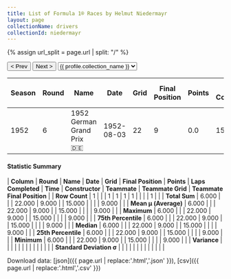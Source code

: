 ```yaml
---
title: List of Formula 1® Races by Helmut Niedermayr
layout: page
collectionName: drivers
collectionId: niedermayr
---
```


{% assign url_split = page.url | split: "/" %}
<div id="collection-navigation">
<button onclick="selector.options[selector.selectedIndex-1].value && (window.location = selector.options[selector.selectedIndex-1].value);">&lt; Prev</button>
<button onclick="selector.options[selector.selectedIndex+1].value && (window.location = selector.options[selector.selectedIndex+1].value);">Next &gt;</button>
<select id="selector" onchange="this.options[this.selectedIndex].value && (window.location = this.options[this.selectedIndex].value);">
  {% for collectionId in site.data[page.collectionName].refs %}
    {% if collectionId == page.collectionId %}
      {% assign selected = "selected" %}
    {% else %}
      {% assign selected = "" %}
    {% endif %}
    {% assign profile = site.data[page.collectionName][collectionId].profile %}
    <option value="/f1/{{ page.collectionName }}/{{ collectionId }}/{{ url_split[4] }}" {{ selected }}>{{ profile.collection_name }}</option>
  {% endfor %}
</select>
</div>

| Season | Round | Name | Date | Grid | Final Position | Points | Laps Completed | Time | Constructor | Teammate | Teammate Grid | Teammate Final Position |
|--|--|--|--|--|--|--|--|--|--|--|--|--|
| 1952 | 6 | 1952 German Grand Prix 🇩🇪 | 1952-08-03 | 22 | 9 | 0.0 | 15 |   | AFM 🇩🇪 | [Willi Heeks 🇩🇪](/f1/drivers/heeks) | 9 | R |

#### Statistic Summary

| **Column** | **Round** | **Name** | **Date** | **Grid** | **Final Position** | **Points** | **Laps Completed** | **Time** | **Constructor** | **Teammate** | **Teammate Grid** | **Teammate Final Position** |
| **Row Count** | 1 |  |  | 1 | 1 | 1 | 1 |  |  |  | 1 |  |
| **Total Sum** | 6.000 |  |  | 22.000 | 9.000 |  | 15.000 |  |  |  | 9.000 |  |
| **Mean μ (Average)** | 6.000 |  |  | 22.000 | 9.000 |  | 15.000 |  |  |  | 9.000 |  |
| **Maximum** | 6.000 |  |  | 22.000 | 9.000 |  | 15.000 |  |  |  | 9.000 |  |
| **75th Percentile** | 6.000 |  |  | 22.000 | 9.000 |  | 15.000 |  |  |  | 9.000 |  |
| **Median** | 6.000 |  |  | 22.000 | 9.000 |  | 15.000 |  |  |  | 9.000 |  |
| **25th Percentile** | 6.000 |  |  | 22.000 | 9.000 |  | 15.000 |  |  |  | 9.000 |  |
| **Minimum** | 6.000 |  |  | 22.000 | 9.000 |  | 15.000 |  |  |  | 9.000 |  |
| **Variance** |  |  |  |  |  |  |  |  |  |  |  |  |
| **Standard Deviation σ** |  |  |  |  |  |  |  |  |  |  |  |  |

Download data: [json]({{ page.url | replace:'.html','.json' }}), [csv]({{ page.url | replace:'.html','.csv' }})
